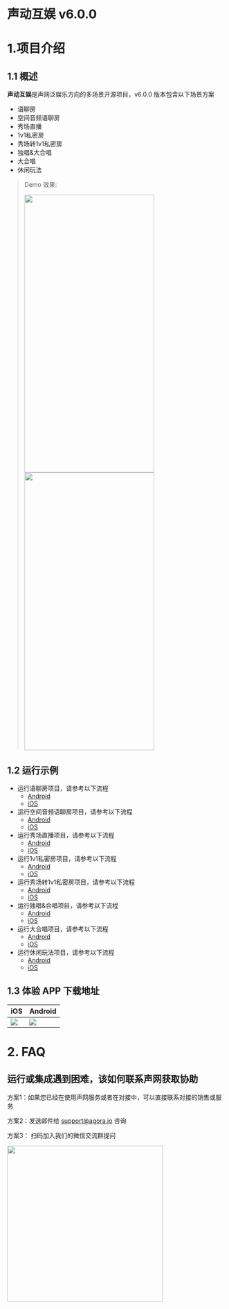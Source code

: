# 声动互娱 v6.0.0
# 1.项目介绍
## 1.1 概述
**声动互娱**是声网泛娱乐方向的多场景开源项目，v6.0.0 版本包含以下场景方案

* 语聊房
* 空间音频语聊房
* 秀场直播
* 1v1私密房
* 秀场转1v1私密房
* 独唱&大合唱
* 大合唱
* 休闲玩法

>
> Demo 效果:
>
> <img src="https://accktvpic.oss-cn-beijing.aliyuncs.com/pic/github_readme/ent-full/ent_home_scenes_6_0_0.jpg" width="300" height="640"><img src="https://accktvpic.oss-cn-beijing.aliyuncs.com/pic/github_readme/ent-full/ent_home_explore_6_0_0.jpg" width="300" height="640">
## 1.2 运行示例
* 运行语聊房项目，请参考以下流程
    * [Android](Android/scenes/voice)
    * [iOS](iOS/AgoraEntScenarios/Scenes/VoiceChatRoom)
* 运行空间音频语聊房项目，请参考以下流程
    * [Android](Android/scenes/voice_spatial)
    * [iOS](iOS/AgoraEntScenarios/Scenes/SpatialAudio)
* 运行秀场直播项目，请参考以下流程
    * [Android](Android/scenes/show)
    * [iOS](iOS/AgoraEntScenarios/Scenes/Show)
* 运行1v1私密房项目，请参考以下流程
    * [Android](Android/scenes/pure1v1)
    * [iOS](iOS/AgoraEntScenarios/Scenes/Pure1v1)
* 运行秀场转1v1私密房项目，请参考以下流程
    * [Android](Android/scenes/showTo1v1)
    * [iOS](iOS/AgoraEntScenarios/Scenes/ShowTo1v1)
* 运行独唱&合唱项目，请参考以下流程
    * [Android](Android/scenes/ktv)
    * [iOS](iOS/AgoraEntScenarios/Scenes/KTV)
* 运行大合唱项目，请参考以下流程
    * [Android](Android/scenes/cantata)
    * [iOS](iOS/AgoraEntScenarios/Scenes/Cantata)
* 运行休闲玩法项目，请参考以下流程
    * [Android](Android/scenes/play_zone)
    * [iOS](iOS/AgoraEntScenarios/Scenes/InteractiveJoy)
 
## 1.3 体验 APP 下载地址

| iOS                                                          | Android                                                      |
| ------------------------------------------------------------ | ------------------------------------------------------------ |
| ![](https://web-cdn.agora.io/shengwang/images/%E5%A3%B0%E5%8A%A8%E4%BA%92%E5%A8%B1ios-demo.png) | ![](https://web-cdn.agora.io/shengwang/images/%E5%A3%B0%E5%8A%A8%E4%BA%92%E5%A8%B1demo.png) |

# 2. FAQ

## 运行或集成遇到困难，该如何联系声网获取协助
方案1：如果您已经在使用声网服务或者在对接中，可以直接联系对接的销售或服务

方案2：发送邮件给 support@agora.io 咨询

方案3： 扫码加入我们的微信交流群提问

<img src="https://download.agora.io/demo/release/SDHY_QA.jpg" width="360" height="360">
